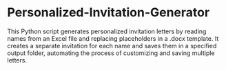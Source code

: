 # Personalized-Invitation-Generator
This Python script generates personalized invitation letters by reading names from an Excel file and replacing placeholders in a .docx template. It creates a separate invitation for each name and saves them in a specified output folder, automating the process of customizing and saving multiple letters.
